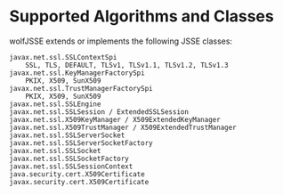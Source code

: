 #  Supported Algorithms and Classes

wolfJSSE extends or implements the following JSSE classes:

    javax.net.ssl.SSLContextSpi
        SSL, TLS, DEFAULT, TLSv1, TLSv1.1, TLSv1.2, TLSv1.3
    javax.net.ssl.KeyManagerFactorySpi
        PKIX, X509, SunX509
    javax.net.ssl.TrustManagerFactorySpi
        PKIX, X509, SunX509
    javax.net.ssl.SSLEngine
    javax.net.ssl.SSLSession / ExtendedSSLSession
    javax.net.ssl.X509KeyManager / X509ExtendedKeyManager
    javax.net.ssl.X509TrustManager / X509ExtendedTrustManager
    javax.net.ssl.SSLServerSocket
    javax.net.ssl.SSLServerSocketFactory
    javax.net.ssl.SSLSocket
    javax.net.ssl.SSLSocketFactory
    javax.net.ssl.SSLSessionContext
    java.security.cert.X509Certificate
    javax.security.cert.X509Certificate

